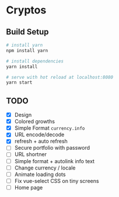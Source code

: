 # Cryptos

## Build Setup

``` bash
# install yarn
npm install yarn

# install dependencies
yarn install

# serve with hot reload at localhost:8080
yarn start
```

## TODO

- [x] Design
- [x] Colored growths
- [x] Simple Format `currency.info`
- [x] URL encode/decode
- [x] refresh + auto refresh
- [ ] Secure portfolio with password
- [ ] URL shortner
- [ ] Simple format + autolink info text
- [ ] Change currency / locale
- [ ] Animate loading dots
- [ ] Fix vue-select CSS on tiny screens
- [ ] Home page
